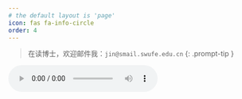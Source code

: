 ```yaml
---
# the default layout is 'page'
icon: fas fa-info-circle
order: 4
---
```


> 在读博士，欢迎邮件我：`jin@smail.swufe.edu.cn`
{: .prompt-tip }

<audio controls frameborder="no" border="0" marginwidth="0" marginheight="0" width=430 height=86 src="/welcome.wav">
